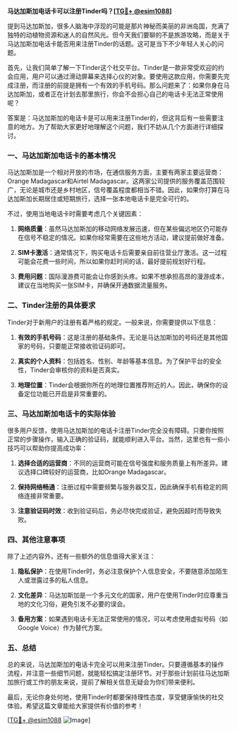 **马达加斯加电话卡可以注册Tinder吗？[[TG💪+ @esim1088](https://t.me/s/esim1088)]**

提到马达加斯加，很多人脑海中浮现的可能是那片神秘而美丽的非洲岛国，充满了独特的动植物资源和迷人的自然风光。但今天我们要聊的不是旅游攻略，而是关于马达加斯加电话卡能否用来注册Tinder的话题。这可是当下不少年轻人关心的问题。

首先，让我们简单了解一下Tinder这个社交平台。Tinder是一款非常受欢迎的约会应用，用户可以通过滑动屏幕来选择心仪的对象。要使用这款应用，你需要先完成注册，而注册的前提是拥有一个有效的手机号码。那么问题来了：如果你身在马达加斯加，或者正在计划去那里旅行，你会不会担心自己的电话卡无法正常使用呢？

答案是：马达加斯加的电话卡是可以用来注册Tinder的，但这背后有一些需要注意的地方。为了帮助大家更好地理解这个问题，我们不妨从几个方面进行详细探讨。

### **一、马达加斯加电话卡的基本情况**

马达加斯加是一个相对开放的市场，在通信服务方面，主要有两家主要运营商：Orange Madagascar和Airtel Madagascar。这两家公司提供的服务覆盖范围较广，无论是城市还是乡村地区，信号覆盖程度都相当不错。因此，如果你打算在马达加斯加长期居住或短期旅行，选择一张本地电话卡是完全可行的。

不过，使用当地电话卡时需要考虑几个关键因素：

1. **网络质量**：虽然马达加斯加的移动网络发展迅速，但在某些偏远地区仍可能存在信号不稳定的情况。如果你经常需要在这些地方活动，建议提前做好准备。
   
2. **SIM卡激活**：通常情况下，购买电话卡后需要亲自前往营业厅激活。这一过程可能会花费一些时间，所以如果你赶时间的话，最好提前规划好行程。

3. **费用问题**：国际漫游费可能会让你感到头疼。如果不想承担高昂的漫游成本，建议在当地购买一张SIM卡，并确保开通数据流量服务。

### **二、Tinder注册的具体要求**

Tinder对于新用户的注册有着严格的规定。一般来说，你需要提供以下信息：

1. **有效的手机号码**：这是注册的基础条件。无论是马达加斯加的号码还是其他国家的号码，只要能正常接收验证码即可。
   
2. **真实的个人资料**：包括姓名、性别、年龄等基本信息。为了保护平台的安全性，Tinder会审核你的资料是否真实。

3. **地理位置**：Tinder会根据你所在的地理位置推荐附近的人。因此，确保你的设备定位功能已开启是非常重要的。

### **三、马达加斯加电话卡的实际体验**

很多用户反馈，使用马达加斯加的电话卡注册Tinder完全没有障碍。只要你按照正常的步骤操作，输入正确的验证码，就能顺利进入平台。当然，这里也有一些小技巧可以帮助你提高成功率：

1. **选择合适的运营商**：不同的运营商可能在信号强度和服务质量上有所差异。建议选择口碑较好的运营商，比如Orange Madagascar。

2. **保持网络畅通**：注册过程中需要频繁与服务器交互，因此确保手机有稳定的网络连接非常重要。

3. **注意验证码时效**：收到验证码后，务必尽快完成验证，避免因超时而导致失败。

### **四、其他注意事项**

除了上述内容外，还有一些额外的信息值得大家关注：

1. **隐私保护**：在使用Tinder时，务必注意保护个人信息安全，不要随意添加陌生人或泄露过多的私人信息。

2. **文化差异**：马达加斯加是一个多元文化的国家，用户在使用Tinder时应尊重当地的文化习俗，避免引发不必要的误会。

3. **备用方案**：如果遇到电话卡无法正常使用的情况，可以考虑使用虚拟号码（如Google Voice）作为替代方案。

### **五、总结**

总的来说，马达加斯加的电话卡完全可以用来注册Tinder。只要遵循基本的操作流程，并注意一些细节问题，就能轻松搞定注册环节。对于那些计划前往马达加斯加旅行或工作的朋友来说，提前了解相关信息无疑会为你们带来便利。

最后，无论你身处何地，使用Tinder时都要保持理性态度，享受健康愉快的社交体验。希望这篇文章能给大家提供有价值的参考！

[[TG💪+ @esim1088](https://t.me/s/esim1088) ![Image](https://i.postimg.cc/4NQfJmqS/Snipaste-2025-05-13-00-14-12.png)]